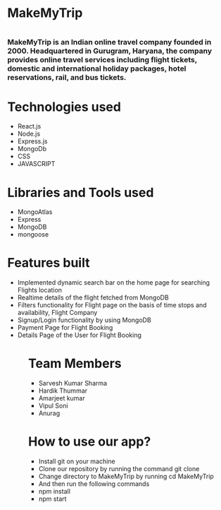 
<h1>MakeMyTrip<h1>
<h3>
MakeMyTrip is an Indian online travel company founded in 2000. Headquartered in Gurugram, Haryana, the company provides online travel services including flight tickets, domestic and international holiday packages, hotel reservations, rail, and bus tickets.
 <br/>


</h3>
<h1>Technologies used</h1>
<ul>
<li>React.js</li>
<li>Node.js</li>
<li>Express.js</li>
<li>MongoDb</li>
<li>CSS</li>
  <li>JAVASCRIPT</li>
  </ul>

<h1>Libraries and Tools used</h1>
<ul>
<li>MongoAtlas</li>
<li>Express</li>
<li>MongoDB</li>
  <li>mongoose</li>
  </ul>
<h1>Features built</h1>
 <ul>
  <li>Implemented dynamic search bar on the home page for searching Flights location</li>
  <li>Realtime details of the flight fetched from MongoDB</li>
<li>Filters functionality for Flight page on the basis of time stops and availability, Flight Company</li>
  <li>Signup/Login functionality by using MongoDB</li>
  <li>Payment Page for Flight Booking</li>
  <li>Details Page of the User for Flight Booking</li>
  <ul>

<h1>Team Members</h1>
<ul>
<li>Sarvesh Kumar Sharma</li>
<li>Hardik Thummar</li>
<li>Amarjeet kumar</li>
<li> Vipul Soni</li>
<li>Anurag</li>  
  
 
  </ul>
<h1>How to use our app?</h1>
<ul>
  <li>Install git on your machine</li>
  <li>Clone our repository by running the command git clone

  <li>Change directory to MakeMyTrip by running cd MakeMyTrip</li>
  <li>And then run the following commands</li>
  <li>npm install</li>
  <li>npm start</li>
  </ul>

